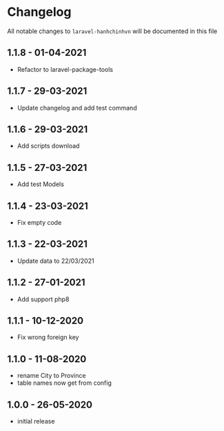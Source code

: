 # Changelog

All notable changes to `laravel-hanhchinhvn` will be documented in this file

## 1.1.8 - 01-04-2021

- Refactor to laravel-package-tools


## 1.1.7 - 29-03-2021

- Update changelog and add test command

## 1.1.6 - 29-03-2021

- Add scripts download

## 1.1.5 - 27-03-2021

- Add test Models

## 1.1.4 - 23-03-2021

- Fix empty code

## 1.1.3 - 22-03-2021

- Update data to 22/03/2021

## 1.1.2 - 27-01-2021

- Add support php8

## 1.1.1 - 10-12-2020

- Fix wrong foreign key

## 1.1.0 - 11-08-2020

- rename City to Province
- table names now get from config

## 1.0.0 - 26-05-2020

- initial release
